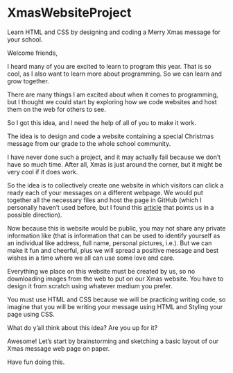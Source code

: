 # XmasWebsiteProject
Learn HTML and CSS by designing and coding a Merry Xmas message for your school.

Welcome friends,

I heard many of you are excited to learn to program this year. That is so cool, as I also want to learn more about programming. So we can learn and grow together. 

There are many things I am excited about when it comes to programming, but I thought we could start by exploring how we code websites and host them on the web for others to see.

So I got this idea, and I need the help of all of you to make it work. 

The idea is to design and code a website containing a special Christmas message from our grade to the whole school community. 

I have never done such a project, and it may actually fail because we don’t have so much time. After all, Xmas is just around the corner, but it might be very cool if it does work. 

So the idea is to collectively create one website in which visitors can click a ready each of your messages on a different webpage. We would put together all the necessary files and host the page in GitHub (which I personally haven’t used before, but I found this [article](https://medium.com/@svinkle/publish-and-share-your-own-website-for-free-with-github-2eff049a1cb5) that points us in a possible direction).

Now because this is website would be public, you may not share any private information like (that is information that can be used to identify yourself as an individual like address, full name, personal pictures, i.e.). But we can make it fun and cheerful, plus we will spread a positive message and best wishes in a time where we all can use some love and care.

Everything we place on this website must be created by us, so no downloading images from the web to put on our Xmas website. You have to design it from scratch using whatever medium you prefer. 

You must use HTML and CSS because we will be practicing writing code, so imagine that you will be writing your message using HTML and Styling your page using CSS.

What do y’all think about this idea? Are you up for it? 

Awesome! Let’s start by brainstorming and sketching a basic layout of our Xmas message web page on paper.

Have fun doing this. 

